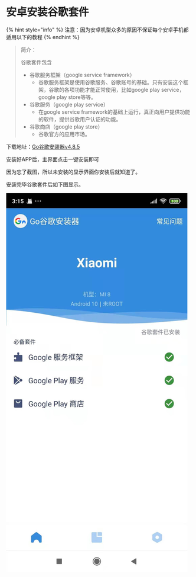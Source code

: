 # 安卓安装谷歌套件

{% hint style="info" %}
注意：因为安卓机型众多的原因不保证每个安卓手机都适用以下的教程
{% endhint %}

> 简介：
>
> 谷歌套件包含
>
> * 谷歌服务框架（google service framework）
>   * 谷歌服务框架是使用谷歌服务、谷歌账号的基础。只有安装这个框架，谷歌的各项功能才能正常使用，比如google play service，google play store等等。
> * 谷歌服务（google play service）
>   * 在google service framework的基础上运行，真正向用户提供功能的软件，提供谷歌用户认证的功能。
> * 谷歌商店（google play store）
>   * 谷歌官方的应用市场。

下载地址：[Go谷歌安装器v4.8.5](https://heaid.top/index.php/go/aHR0cHM6Ly9wYW4udXR1dG9vbHMuY29tL29uZWRyaXZlLzAxXyVFOCVCRCVBRiVFNCVCQiVCNi8xMF8lRTUlOUIlQkQlRTUlQTQlOTYlRTUlQUUlODklRTUlOEQlOTMlRTglQkQlQUYlRTQlQkIlQjYvR28lRTglQjAlQjclRTYlQUQlOEMlRTUlQUUlODklRTglQTMlODUlRTUlOTklQTh2NC44LjUuYXBr)

安装好APP后，主界面点击一键安装即可

因为忘了截图，所以未安装的显示界面你安装后就知道了。

安装完毕谷歌套件后如下图显示。

![](../.gitbook/assets/image%20%2817%29.png)

